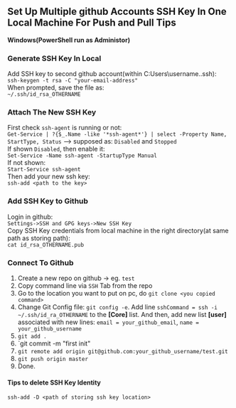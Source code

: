 ## Set Up Multiple github Accounts SSH Key In One Local Machine For Push and Pull Tips
**Windows(PowerShell run as Administor)**
### Generate SSH Key In Local
Add SSH key to second github account(within C:Users\username\.\.ssh):  
`ssh-keygen -t rsa -C "your-email-address"`  
When prompted, save the file as:  
`~/.ssh/id_rsa_OTHERNAME`  
### Attach The New SSH Key
First check `ssh-agent` is running or not:  
`Get-Service | ?{$_.Name -like '*ssh-agent*'} | select -Property Name, StartType, Status` --> supposed as: `Disabled` and `Stopped`  
If shown `Disabled`, then enable it:  
`Set-Service -Name ssh-agent -StartupType Manual`  
If not shown:  
`Start-Service ssh-agent`  
Then add your new ssh key:  
`ssh-add <path to the key>`  
### Add SSH Key to Github
Login in github:  
`Settings->SSH and GPG keys->New SSH Key`  
Copy SSH Key credentials from local machine in the right directory(at same path as storing path):  
`cat id_rsa_OTHERNAME.pub`  
### Connect To Github
1. Create a new repo on github -> eg. `test`  
2. Copy command line via `SSH` Tab from the repo  
3. Go to the location you want to put on pc, do `git clone <you copied command>`  
4. Change Git Config file: `git config -e`. Add line `sshCommand = ssh -i ~/.ssh/id_ra_OTHERNAME` to the **[Core]** list. And then, add new list **[user]** associated with new lines: `email = your_github_email`, `name = your_github_username`  
5. `git add .`  
6. `git commit -m "first init"  
7. `git remote add origin git@github.com:your_github_username/test.git`  
8. `git push origin master`  
9. Done.

#### Tips to delete SSH Key Identity
`ssh-add -D <path of storing ssh key location>`
